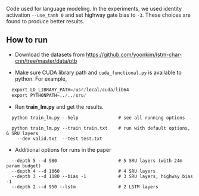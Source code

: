 
Code used for language modeling. 
In the experiments, we used identity activation `--use_tanh 0` and set highway gate bias to `-3`.
These choices are found to produce better results.

## How to run
  - Download the datasets from https://github.com/yoonkim/lstm-char-cnn/tree/master/data/ptb
  
  - Make sure CUDA library path and `cuda_functional.py` is available to python. For example,
  ```python
    export LD_LIBRARY_PATH=/usr/local/cuda/lib64
    export PYTHONPATH=../../sru/
  ```
  
  - Run **train_lm.py** and get the results.
  ```
    python train_lm.py --help               # see all running options
  
    python train_lm.py --train train.txt    # run with default options, 6 SRU layers  
      --dev valid.txt  --test test.txt
  ```
  
  - Additional options for runs in the paper
  ```
    --depth 5 --d 980                       # 5 SRU layers (with 24m param budget)
    --depth 4 --d 1060                      # 4 SRU layers
    --depth 3 --d 1180 --bias -1            # 3 SRU layers, highway bias -1
    --depth 2 --d 950 --lstm                # 2 LSTM layers
  ```
